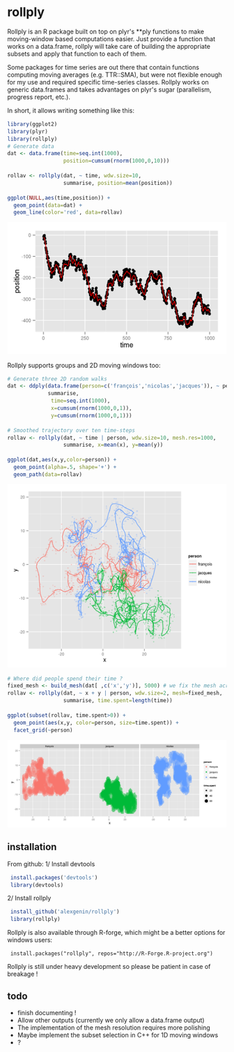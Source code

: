 rollply
=======

Rollply is an R package built on top on plyr's **ply functions to make 
moving-window based computations easier. Just provide a function that works on
a data.frame, rollply will take care of building the appropriate subsets and 
apply that function to each of them. 

Some packages for time series are out there that contain functions computing 
moving averages (e.g. TTR::SMA), but were not flexible enough for my use and 
required specific time-series classes. Rollply works on generic data.frames and
takes advantages on plyr's sugar (parallelism, progress report, etc.).

In short, it allows writing something like this:

```r
library(ggplot2)
library(plyr)
library(rollply)
# Generate data
dat <- data.frame(time=seq.int(1000),
                  position=cumsum(rnorm(1000,0,10)))

rollav <- rollply(dat, ~ time, wdw.size=10, 
                  summarise, position=mean(position))

ggplot(NULL,aes(time,position)) + 
  geom_point(data=dat) +
  geom_line(color='red', data=rollav)
```

![rollply_example: random walk](/examples/random_walk.png?raw=true "Average of a 1D random walk")

Rollply supports groups and 2D moving windows too: 

```r
# Generate three 2D random walks
dat <- ddply(data.frame(person=c('françois','nicolas','jacques')), ~ person, 
             summarise, 
              time=seq.int(1000),
              x=cumsum(rnorm(1000,0,1)),
              y=cumsum(rnorm(1000,0,1)))

# Smoothed trajectory over ten time-steps
rollav <- rollply(dat, ~ time | person, wdw.size=10, mesh.res=1000,
                  summarise, x=mean(x), y=mean(y))

ggplot(dat,aes(x,y,color=person)) + 
  geom_point(alpha=.5, shape='+') + 
  geom_path(data=rollav) 
```

![rollply_example: random walk with groups](/examples/random_walk_groups.png?raw=true "Average of 2D random walks")

```r
# Where did people spend their time ?
fixed_mesh <- build_mesh(dat[ ,c('x','y')], 5000) # we fix the mesh across groups
rollav <- rollply(dat, ~ x + y | person, wdw.size=2, mesh=fixed_mesh,
                  summarise, time.spent=length(time))

ggplot(subset(rollav, time.spent>0)) + 
  geom_point(aes(x,y, color=person, size=time.spent)) + 
  facet_grid(~person)
```

![rollply_example: random walk with 2D window](/examples/random_walk_time_spent.png?raw=true "Time spent in each window")


installation 
----

From github: 
 1/ Install devtools
 
 ```r
  install.packages('devtools')
  library(devtools)
 ```
 2/ Install rollply
 
 ```r
  install_github('alexgenin/rollply')
  library(rollply)
 ```

Rollply is also available through R-forge, which might be a better options for
windows users: 
 ```{r}
  install.packages("rollply", repos="http://R-Forge.R-project.org")
 ```

Rollply is still under heavy development so please be patient in case of 
breakage !

todo
----
 - finish documenting !
 - Allow other outputs (currently we only allow a data.frame output)
 - The implementation of the mesh resolution requires more polishing
 - Maybe implement the subset selection in C++ for 1D moving windows
 - ?
